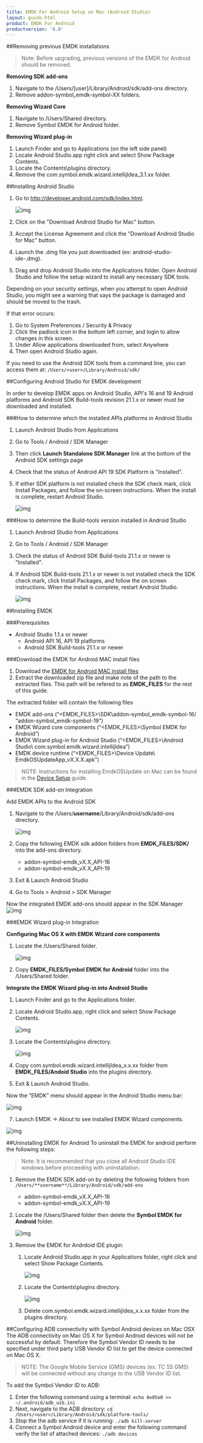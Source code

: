 ```yaml
---
title: EMDK For Android Setup on Mac (Android Studio)
layout: guide.html
product: EMDK For Android
productversion: '6.0'
---
```



##Removing previous EMDK installations
>Note: Before upgrading, previous versions of the EMDK for Android should be removed.

**Removing SDK add-ons**
1. Navigate to the /Users/[user]/Library/Android/sdk/add-ons directory.
2. Remove addon-symbol_emdk-symbol-XX folders.

**Removing Wizard Core**
1. Navigate to /Users/Shared directory.
2. Remove Symbol EMDK for Android folder.

**Removing Wizard plug-in**
1. Launch Finder and go to Applications (on the left side panel)
2. Locate Android Studio.app right click and select Show Package Contents.
2. Locate the Contents\plugins directory.
4. Remove the com.symbol.emdk.wizard.intellijIdea_3.1.xx folder.


##Installing Android Studio 

1. Go to http://developer.android.com/sdk/index.html.

	![img](../../images/setup/mac/image3.png)

2. Click on the "Download Android Studio for Mac" button.
3. Accept the License Agreement and click the "Download Android Studio for Mac" button.
4. Launch the .dmg file you just downloaded (ex: android-studio-ide-<version>.dmg).
5. Drag and drop Android Studio into the Applications folder.
Open Android Studio and follow the setup wizard to install any necessary SDK tools.

Depending on your security settings, when you attempt to open Android Studio, you might see a warning that says the package is damaged and should be moved to the trash.

If that error occurs:

1. Go to System Preferences / Security &amp; Privacy
2. Click the padlock icon in the bottom left corner, and login to allow changes in this screen.
3. Under Allow applications downloaded from, select Anywhere
4. Then open Android Studio again.

If you need to use the Android SDK tools from a command line, you can access them at:
`/Users/<user>/Library/Android/sdk/`


##Configuring Android Studio for EMDK development

In order to develop EMDK apps on Android Studio, API's 16 and 19 Android platforms and Android SDK Build-tools revision 21.1.x or newer must be downloaded and installed.

###How to determine which the installed APIs platforms  in Android Studio

1. Launch Android Studio from Applications
2. Go to Tools / Android / SDK Manager
3. Then click **Launch Standalone SDK Manager** link at the bottom of the Android SDK settings page
4. Check that the status of Android API 19 SDK Platform is "Installed".
5. If either SDK platform is not installed check the SDK check mark, click Install Packages, and follow the on-screen instructions. When the install is complete, restart Android Studio.

	![img](../../images/setup/mac/image4.png)


###How to determine the Build-tools version installed in Android Studio

1. Launch Android Studio from Applications
2. Go to Tools / Android / SDK Manager
3. Check the status of Android SDK Build-tools 21.1.x or newer is "Installed".
4. If Android SDK Build-tools 21.1.x or newer is not installed check the SDK check mark, click Install Packages, and follow the on screen instructions. When the install is complete, restart Android Studio.

	![img](../../images/setup/mac/image5.png)

##Installing EMDK

###Prerequisites

- Android Studio 1.1.x or newer
	- Android API 16, API 19 platforms
	- Android SDK Build-tools 21.1.x or newer	
	
###Download the EMDK for Android MAC install files

1. Download the [EMDK for Android MAC install files](/emdk-for-android/download)
2. Extract the downloaded zip file and make note of the path to the extracted files. This path will be refered to as **EMDK_FILES** for the rest of this guide.

The extracted folder will contain the following files
- EMDK add-ons (“<EMDK_FILES>\SDK\addon-symbol_emdk-symbol-16/ “addon-symbol_emdk-symbol-19”)
- EMDK Wizard core components (“<EMDK_FILES>\Symbol EMDK for Android”)
- EMDK Wizard plug-in for Android Studio (“<EMDK_FILES>\Android Studio\ com.symbol.emdk.wizard.intellijIdea”)
- EMDK device runtime (“<EMDK_FILES>\Device Update\ EmdkOSUpdateApp_vX.X.X.apk”)

>NOTE: Instructions for installing EmdkOSUpdate on Mac can be found in the [Device Setup](/emdk-for-android/6-0/guide/setupDevice) guide.

###EMDK SDK add-on Integration

Add EMDK APIs to the Android SDK
1. Navigate to the /Users/**username**/Library/Android/sdk/add-ons directory.

	![img](../../images/setup/mac/image6.png)

2. Copy the following EMDK sdk addon folders from **EMDK\_FILES/SDK/** into the add-ons directory.
	- addon-symbol-emdk\_vX.X_API-16
	- addon-symbol-emdk\_vX.X_API-19 

3. Exit & Launch Android Studio
4. Go to Tools > Android > SDK Manager

Now the integrated EMDK add-ons should appear in the SDK Manager
	![img](../../images/setup/mac/image8.png)

###EMDK Wizard plug-in Integration

**Configuring Mac OS X with EMDK Wizard core components**

1. Locate the /Users/Shared folder.

	![img](../../images/setup/mac/image10.png)

2. Copy **EMDK\_FILES/Symbol EMDK for Android** folder into the /Users/Shared folder.


**Integrate the EMDK Wizard plug-in into Android Studio**

1. Launch Finder and go to the Applications folder.

2. Locate Android Studio.app, right click and select Show Package Contents.

	![img](../../images/setup/mac/image13.png)

3. Locate the Contents\plugins directory.

	![img](../../images/setup/mac/image14.png)

4. Copy com.symbol.emdk.wizard.intellijIdea\_x.x.xx folder from **EMDK\_FILES/Andoid Studio** into the plugins directory.

5. Exit & Launch Android Studio.

Now the “EMDK” menu should appear in the Android Studio menu bar:

![img](../../images/setup/mac/image16.png)

7.	Launch EMDK -> About to see installed EMDK Wizard components.

![img](../../images/setup/mac/emdk_about.png)


##Uninstalling EMDK for Android
To uninstall the EMDK for android perform the following steps:

>Note: It is recommended that you close all Android Studio IDE windows before proceeding with uninstallation. 

1. Remove the EMDK SDK add-on by deleting the following folders from `/Users/**username**/Library/Android/sdk/add-ons`
	- addon-symbol-emdk\_vX.X_API-16
	- addon-symbol-emdk\_vX.X_API-19 
	
2.  Locate the /Users/Shared folder then delete the **Symbol EMDK for Android** folder.

	![img](../../images/setup/mac/image10.png)

3. Remove the EMDK for Andrdoid IDE plugin:

	1. Locate Android Studio.app in your Applications folder, right click and select Show Package Contents.

		![img](../../images/setup/mac/image13.png)

	2. Locate the Contents\plugins directory.

		![img](../../images/setup/mac/image14.png)

	3. Delete com.symbol.emdk.wizard.intellijIdea\_x.x.xx folder from the plugins directory.


##Configuring ADB connectivity with Symbol Android devices on Mac OSX
The ADB connectivity on Mac OS X for Symbol Android devices will not be successful by default. Therefore the Symbol Vendor ID needs to be specified under third party USB Vendor ID list to get the device connected on Mac OS X.

>NOTE: The Google Mobile Service (GMS) devices (ex: TC 55 GMS) will be connected without any change to the USB Vendor ID list.

To add the Symbol Vendor ID to ADB:

1. Enter the following command using a terminal: `echo 0x05e0 >> ~/.android/adb_usb.ini`
2. Next, navigate to the ADB directory: `cd /Users/<user>/Library/Android/sdk/platform-tools/`
3. Stop the the adb service if it is running: `./adb kill-server`
3. Connect a Symbol Android device and enter the following command verify the list of attached devices:
	`./adb devices`

















